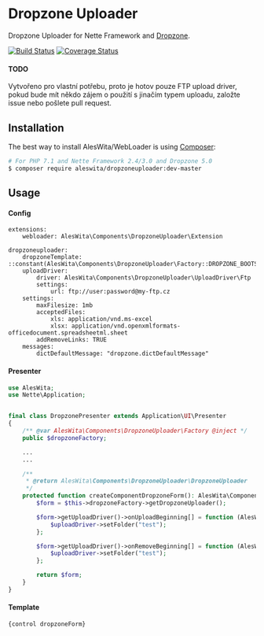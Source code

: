 # Dropzone Uploader
Dropzone Uploader for Nette Framework and [Dropzone](http://www.dropzonejs.com).

[![Build Status](https://travis-ci.org/aleswita/DropzoneUploader.svg?branch=master)](https://travis-ci.org/aleswita/DropzoneUploader)
[![Coverage Status](https://coveralls.io/repos/github/aleswita/DropzoneUploader/badge.svg?branch=master)](https://coveralls.io/github/aleswita/DropzoneUploader?branch=master)

#### TODO
Vytvořeno pro vlastní potřebu, proto je hotov pouze FTP upload driver, pokud bude mít někdo zájem o použití s jinačím typem uploadu, založte issue nebo pošlete pull request.

## Installation
The best way to install AlesWita/WebLoader is using [Composer](http://getcomposer.org/):
```sh
# For PHP 7.1 and Nette Framework 2.4/3.0 and Dropzone 5.0
$ composer require aleswita/dropzoneuploader:dev-master
```



## Usage

#### Config
```neon
extensions:
	webloader: AlesWita\Components\DropzoneUploader\Extension

dropzoneuploader:
	dropzoneTemplate: ::constant(AlesWita\Components\DropzoneUploader\Factory::DROPZONE_BOOTSTRAP_V4_TEMPLATE)
	uploadDriver:
		driver: AlesWita\Components\DropzoneUploader\UploadDriver\Ftp
		settings:
			url: ftp://user:password@my-ftp.cz
	settings:
		maxFilesize: 1mb
		acceptedFiles:
			xls: application/vnd.ms-excel
			xlsx: application/vnd.openxmlformats-officedocument.spreadsheetml.sheet
		addRemoveLinks: TRUE
	messages:
		dictDefaultMessage: "dropzone.dictDefaultMessage"
```

#### Presenter
```php
use AlesWita;
use Nette\Application;


final class DropzonePresenter extends Application\UI\Presenter
{
	/** @var AlesWita\Components\DropzoneUploader\Factory @inject */
	public $dropzoneFactory;

	...
	...

	/**
	 * @return AlesWita\Components\DropzoneUploader\DropzoneUploader
	 */
	protected function createComponentDropzoneForm(): AlesWita\Components\DropzoneUploader\DropzoneUploader {
		$form = $this->dropzoneFactory->getDropzoneUploader();

		$form->getUploadDriver()->onUploadBeginning[] = function (AlesWita\Components\DropzoneUploader\UploadDriver\IUploadDriver $uploadDriver, Nette\Http\FileUpload $file): void {
			$uploadDriver->setFolder("test");
		};

		$form->getUploadDriver()->onRemoveBeginning[] = function (AlesWita\Components\DropzoneUploader\UploadDriver\IUploadDriver $uploadDriver, string $file): void {
			$uploadDriver->setFolder("test");
		};

		return $form;
	}
}
```

#### Template
```latte
{control dropzoneForm}
```

